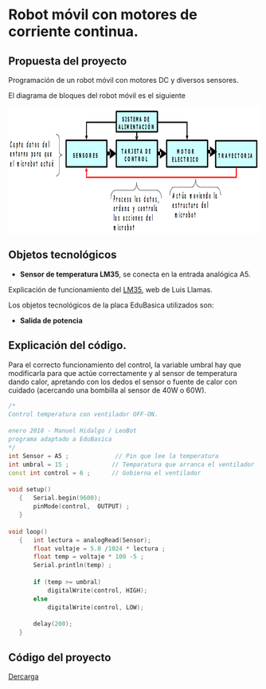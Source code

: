 # Robot móvil con motores de corriente continua.

## Propuesta del proyecto
Programación de un robot móvil con motores DC y diversos sensores.

El diagrama de bloques del robot móvil es el siguiente

<a href="" target="_blank"><img width="637" height="256" border="0" align="center"
src="https://github.com/leobotmanuel/ProgramandoObjetosTecnologicos/blob/master/software/arduino/proyectos/img/diagramaRobot.png"/></a>

## Objetos tecnológicos
- **Sensor de temperatura LM35**, se conecta en la entrada analógica A5.

Explicación de funcionamiento del [LM35](https://www.luisllamas.es/medir-temperatura-con-arduino-y-sensor-lm35/), web de Luis Llamas.

Los objetos tecnológicos de la placa EduBasica utilizados son:
- **Salida de potencia**

## Explicación del código.
Para el correcto funcionamiento del control, la variable umbral hay que modificarla para que actúe correctamente y al sensor de temperatura dando calor, apretando con los dedos el sensor o fuente de calor con cuidado (acercando una bombilla al sensor de 40W o 60W).

```cpp
/*
Control temperatura con ventilador OFF-ON.

enero 2018 - Manuel Hidalgo / LeoBot
programa adaptado a EduBasica
*/
int Sensor = A5 ;             // Pin que lee la temperatura
int umbral = 15 ;            // Temparatura que arranca el ventilador
const int control = 6 ;      // Gobierna el ventilador

void setup()
   {   Serial.begin(9600);
       pinMode(control,  OUTPUT) ;
   }

void loop()
   {   int lectura = analogRead(Sensor);
       float voltaje = 5.0 /1024 * lectura ;    
       float temp = voltaje * 100 -5 ;
       Serial.println(temp) ;

       if (temp >= umbral)
           digitalWrite(control, HIGH);
       else
           digitalWrite(control, LOW);

       delay(200);
   }
```

## Código del proyecto
[Dercarga](https://github.com/leobotmanuel/ProgramandoObjetosTecnologicos/blob/master/software/arduino/proyectos/proy04_controlTempVentilador.zip)
